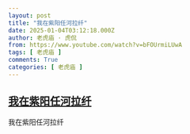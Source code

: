 ```yaml
---
layout: post
title: "我在紫阳任河拉纤"
date: 2025-01-04T03:12:18.000Z
author: 老虎庙 · 虎侃
from: https://www.youtube.com/watch?v=bFOUrmiLUwA
tags: [ 老虎庙 ]
comments: True
categories: [ 老虎庙 ]
---
```

<!--1735960338000-->
[我在紫阳任河拉纤](https://www.youtube.com/watch?v=bFOUrmiLUwA)
------

<div>
我在紫阳任河拉纤
</div>
